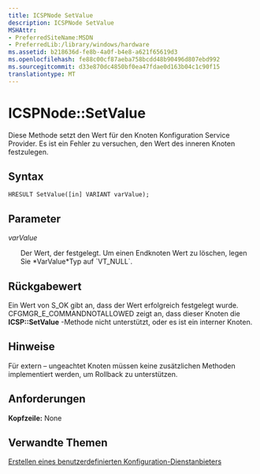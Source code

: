 ```yaml
---
title: ICSPNode SetValue
description: ICSPNode SetValue
MSHAttr:
- PreferredSiteName:MSDN
- PreferredLib:/library/windows/hardware
ms.assetid: b218636d-fe8b-4a0f-b4e8-a621f65619d3
ms.openlocfilehash: fe88c00cf87aeba758bcdd48b90496d807ebd992
ms.sourcegitcommit: d33e870dc4850bf0ea47fdae0d163b04c1c90f15
translationtype: MT
---
```

# <a name="icspnodesetvalue"></a>ICSPNode::SetValue

Diese Methode setzt den Wert für den Knoten Konfiguration Service Provider. Es ist ein Fehler zu versuchen, den Wert des inneren Knoten festzulegen.

## <a name="syntax"></a>Syntax

``` syntax
HRESULT SetValue([in] VARIANT varValue);
```

## <a name="parameters"></a>Parameter

<a href="" id="varvalue"></a>*varValue*  
<p style="margin-left: 25px">Der Wert, der festgelegt. Um einen Endknoten Wert zu löschen, legen Sie *VarValue*Typ auf `VT_NULL`.</p>

## <a name="return-value"></a>Rückgabewert

Ein Wert von S\_OK gibt an, dass der Wert erfolgreich festgelegt wurde. CFGMGR\_E\_COMMANDNOTALLOWED zeigt an, dass dieser Knoten die **ICSP::SetValue** -Methode nicht unterstützt, oder es ist ein interner Knoten.

## <a name="remarks"></a>Hinweise

Für extern – ungeachtet Knoten müssen keine zusätzlichen Methoden implementiert werden, um Rollback zu unterstützen.

## <a name="requirements"></a>Anforderungen

**Kopfzeile:** None

## <a name="related-topics"></a>Verwandte Themen

[Erstellen eines benutzerdefinierten Konfiguration-Dienstanbieters](create-a-custom-configuration-service-provider.md)

 






